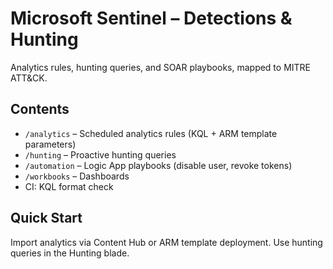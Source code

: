 # Microsoft Sentinel – Detections & Hunting

Analytics rules, hunting queries, and SOAR playbooks, mapped to MITRE ATT&CK.

## Contents
- `/analytics` – Scheduled analytics rules (KQL + ARM template parameters)
- `/hunting` – Proactive hunting queries
- `/automation` – Logic App playbooks (disable user, revoke tokens)
- `/workbooks` – Dashboards
- CI: KQL format check

## Quick Start
Import analytics via Content Hub or ARM template deployment. Use hunting queries in the Hunting blade.
